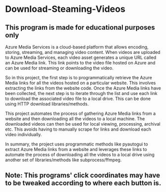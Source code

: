 # Download-Steaming-Videos

## This program is made for educational purposes only


Azure Media Services is a cloud-based platform that allows encoding, storing, streaming, and managing video content. When videos are uploaded to Azure Media Services, each video asset generates a unique URL called an Azure Media link. This link points to the video file hosted on Azure and can be used for streaming or downloading the video.

So in this project, the first step is to programmatically retrieve the Azure Media links for all the videos hosted on a particular website. This involves extracting the links from the website code. Once the Azure Media links have been collected, the next step is to iterate through the list and use each link to download the associated video file to a local drive. This can be done using HTTP download libraries/methods.

This project automates the process of gathering Azure Media links from a website and then downloading all the videos to a local machine. The downloaded videos can then be used for local viewing, processing, archival etc. This avoids having to manually scrape for links and download each video individually.

In summary, the project uses programmatic methods like pyautogui to extract Azure Media links from a website and leverages these links to automate the process of downloading all the videos to a local drive using another set of libraries/methods like subprocess/ffmpeg. 


## Note: This programs' click coordinates may have to be tweaked according to where each button is. 

